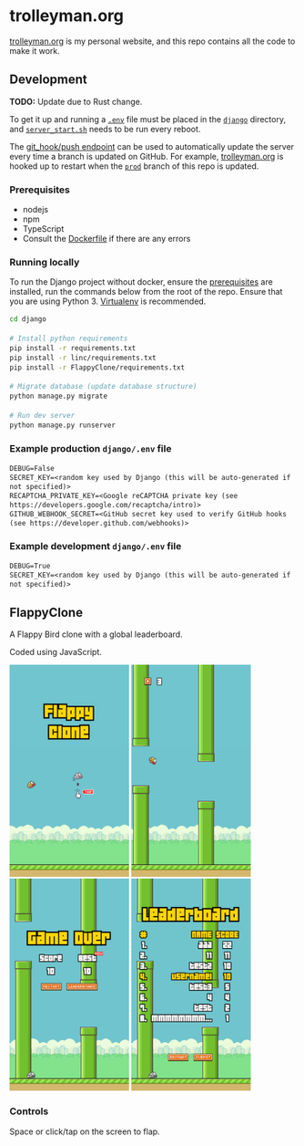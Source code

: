 
# trolleyman.org
[trolleyman.org](https://trolleyman.org) is my personal website, and this repo contains all the code to make it work.

## Development
**TODO:** Update due to Rust change.

To get it up and running a [`.env`](#example-production-djangoenv-file) file must be placed in the [`django`](django) directory, and [`server_start.sh`](server_start.sh) needs to be run every reboot.

The [git_hook/push endpoint](django/git_hook) can be used to automatically update the server every time a branch is updated on GitHub.
For example, [trolleyman.org](https://trolleyman.org) is hooked up to restart when the [`prod`](https://github.com/trolleyman/trolleyman.org/tree/prod) branch of this repo is updated.

### Prerequisites
- nodejs
- npm
- TypeScript
- Consult the [Dockerfile](Dockerfile) if there are any errors

### Running locally
To run the Django project without docker, ensure the [prerequisites](#prerequisites) are installed, run the commands below from the root of the repo.
Ensure that you are using Python 3. [Virtualenv](https://virtualenv.pypa.io/en/latest/) is recommended.

```bash
cd django

# Install python requirements
pip install -r requirements.txt
pip install -r linc/requirements.txt
pip install -r FlappyClone/requirements.txt

# Migrate database (update database structure)
python manage.py migrate

# Run dev server
python manage.py runserver
```

### Example production `django/.env` file
```
DEBUG=False
SECRET_KEY=<random key used by Django (this will be auto-generated if not specified)>
RECAPTCHA_PRIVATE_KEY=<Google reCAPTCHA private key (see https://developers.google.com/recaptcha/intro)>
GITHUB_WEBHOOK_SECRET=<GitHub secret key used to verify GitHub hooks (see https://developer.github.com/webhooks)>
```

### Example development `django/.env` file
```
DEBUG=True
SECRET_KEY=<random key used by Django (this will be auto-generated if not specified)>
```

## FlappyClone
A Flappy Bird clone with a global leaderboard.

Coded using JavaScript.

<img src="screenshots/start.png" width="210px" /> <img src="screenshots/playing.png" width="210px" /> <img src="screenshots/death.png" width="210px" /> <img src="screenshots/leaderboard.gif" width="210px" />

### Controls
Space or click/tap on the screen to flap.
